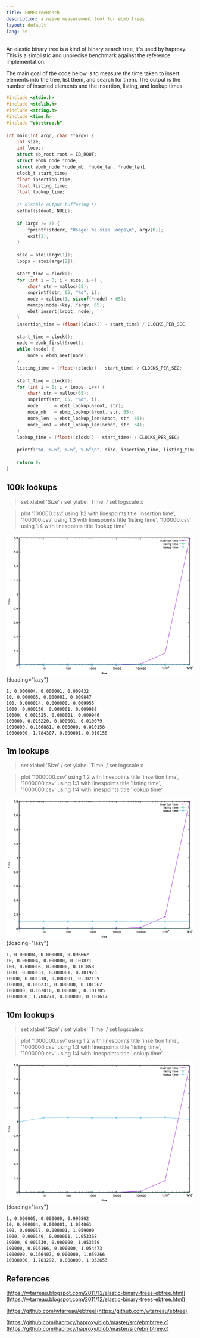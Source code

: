 ```yaml
---
title: EBMBTreeBench
description: a naive measurement tool for ebmb trees
layout: default
lang: en
---
```


An elastic binary tree is a kind of binary search tree, it's used by haproxy. This is a simplistic and unprecise benchmark against the reference implementation.

The main goal of the code below is to measure the time taken to insert elements into the tree, list them, and search for them. The output is the number of inserted elements and the insertion, listing, and lookup times.

```c
#include <stdio.h>
#include <stdlib.h>
#include <string.h>
#include <time.h>
#include "ebsttree.h"

int main(int argc, char **argv) {
	int size;
	int loops;
	struct eb_root root = EB_ROOT;
	struct ebmb_node *node;
	struct ebmb_node *node_mb, *node_len, *node_len1;
	clock_t start_time;
	float insertion_time;
	float listing_time;
	float lookup_time;

	/* disable output buffering */
	setbuf(stdout, NULL);

	if (argc != 3) {
		fprintf(stderr, "Usage: %s size loops\n", argv[0]);
		exit(1);
	}

	size = atoi(argv[1]);
	loops = atoi(argv[2]);

	start_time = clock();
	for (int i = 0; i < size; i++) {
		char* str = malloc(65);
		snprintf(str, 65, "%d", i);
		node = calloc(1, sizeof(*node) + 65);
		memcpy(node->key, *argv, 65);
		ebst_insert(&root, node);
	}
	insertion_time = (float)(clock() - start_time) / CLOCKS_PER_SEC;

	start_time = clock();
	node = ebmb_first(&root);
	while (node) {
		node = ebmb_next(node);
	}
	listing_time = (float)(clock() - start_time) / CLOCKS_PER_SEC;

	start_time = clock();
	for (int i = 0; i < loops; i++) {
		char* str = malloc(65);
		snprintf(str, 65, "%d", i);
		node      = ebst_lookup(&root, str);
		node_mb   = ebmb_lookup(&root, str, 65);
		node_len  = ebst_lookup_len(&root, str, 65);
		node_len1 = ebst_lookup_len(&root, str, 64);
	}
	lookup_time = (float)(clock() - start_time) / CLOCKS_PER_SEC;

	printf("%d, %.6f, %.6f, %.6f\n", size, insertion_time, listing_time, lookup_time);

	return 0;
}
```

## 100k lookups

> set xlabel 'Size' / set ylabel 'Time' / set logscale x

> plot '100000.csv' using 1:2 with linespoints title 'insertion time', '100000.csv' using 1:3 with linespoints title 'listing time', '100000.csv' using 1:4 with linespoints title 'lookup time'

![100k lookups](/images/2023-09-20-100000.png){:loading="lazy"}

```
1, 0.000004, 0.000001, 0.009432
10, 0.000005, 0.000001, 0.009847
100, 0.000014, 0.000000, 0.009955
1000, 0.000150, 0.000001, 0.009988
10000, 0.001525, 0.000001, 0.009946
100000, 0.016220, 0.000001, 0.010079
1000000, 0.166881, 0.000000, 0.010158
10000000, 1.784307, 0.000001, 0.010158
```

## 1m lookups

> set xlabel 'Size' / set ylabel 'Time' / set logscale x

> plot '1000000.csv' using 1:2 with linespoints title 'insertion time', '1000000.csv' using 1:3 with linespoints title 'listing time', '1000000.csv' using 1:4 with linespoints title 'lookup time'

![1m lookups](/images/2023-09-20-1000000.png){:loading="lazy"}

```
1, 0.000004, 0.000000, 0.096662
10, 0.000004, 0.000000, 0.101871
100, 0.000016, 0.000000, 0.101853
1000, 0.000151, 0.000001, 0.101973
10000, 0.001510, 0.000001, 0.102159
100000, 0.016231, 0.000000, 0.101562
1000000, 0.167010, 0.000001, 0.101705
10000000, 1.788271, 0.000000, 0.101617
```

## 10m lookups

> set xlabel 'Size' / set ylabel 'Time' / set logscale x

> plot '1000000.csv' using 1:2 with linespoints title 'insertion time', '1000000.csv' using 1:3 with linespoints title 'listing time', '1000000.csv' using 1:4 with linespoints title 'lookup time'

![10m lookups](/images/2023-09-20-10000000.png){:loading="lazy"}

```
1, 0.000005, 0.000000, 0.999802
10, 0.000004, 0.000001, 1.054061
100, 0.000017, 0.000001, 1.059000
1000, 0.000149, 0.000001, 1.053368
10000, 0.001530, 0.000000, 1.053350
100000, 0.016166, 0.000000, 1.054473
1000000, 0.166407, 0.000000, 1.059266
10000000, 1.783292, 0.000000, 1.032653
```

## References

[https://wtarreau.blogspot.com/2011/12/elastic-binary-trees-ebtree.html](https://wtarreau.blogspot.com/2011/12/elastic-binary-trees-ebtree.html)

[https://github.com/wtarreau/ebtree](https://github.com/wtarreau/ebtree)

[https://github.com/haproxy/haproxy/blob/master/src/ebmbtree.c](https://github.com/haproxy/haproxy/blob/master/src/ebmbtree.c)
